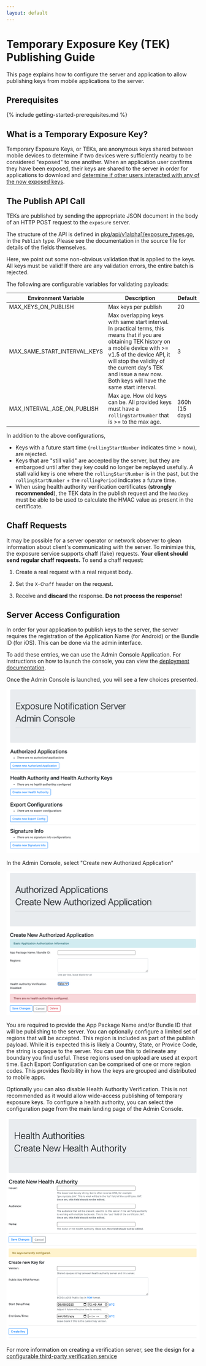```yaml
---
layout: default
---
```


# Temporary Exposure Key (TEK) Publishing Guide

This page explains how to configure the server and application to allow
publishing keys from mobile applications to the server.

## Prerequisites

{% include getting-started-prerequisites.md %}

## What is a Temporary Exposure Key?
Temporary Exposure Keys, or TEKs, are anonymous keys shared between mobile
devices to determine if two devices were sufficiently nearby to be considered
"exposed" to one another. When an application user confirms they have been
exposed, their keys are shared to the server in order for applications to
download and [determine if other users interacted with any of the now exposed
keys](https://blog.google/documents/69/Exposure_Notification_-_Cryptography_Specification_v1.2.1.pdf).

## The Publish API Call

TEKs are published by sending the appropriate JSON document in the body of
an HTTP POST request to the `exposure` server.

The structure of the API is defined in [pkg/api/v1alpha1/exposure_types.go](https://github.com/google/exposure-notifications-server/blob/main/pkg/api/v1alpha1/exposure_types.go),
in the `Publish` type. Please see the documentation in the source file
for details of the fields themselves.

Here, we point out some non-obvious validation that is applied to the keys. All keys must be valid! If there are any validation errors, the entire batch is rejected.

The following are configurable variables for validating payloads:

| Environment Variable         | Description          | Default |
|------------------------------|----------------------|---------|
| MAX_KEYS_ON_PUBLISH          | Max keys per publish | 20      |
| MAX_SAME_START_INTERVAL_KEYS | Max overlapping keys with same start interval. In practical terms, this means that if you are obtaining TEK history on a mobile device with >= v1.5 of the device API, it will stop the validity of the current day's TEK and issue a new now. Both keys will have the same start interval. |  3  |
| MAX_INTERVAL_AGE_ON_PUBLISH  | Max age. How old keys can be. All provided keys must have a `rollingStartNumber` that is >= to the max age. | 360h (15 days)   |

In addition to the above configurations,

* Keys with a future start time (`rollingStartNumber` indicates time > now),
  are rejected.
* Keys that are "still valid" are accepted by the server, but they are embargoed
  until after they key could no longer be replayed usefully. A stall valid key
	is one where the `rollingStartNumber` is in the past, but the
	`rollingStartNumber` + the `rollingPeriod` indicates a future time.
* When using health authority verification certificates
  (__strongly recommended__), the TEK data in the publish request and the
	`hmackey` must be able to be used to calculate the HMAC value as present in
	the certificate.

## Chaff Requests

It may be possible for a server operator or network observer to glean
information about client's communicating with the server. To minimize this, the
exposure service supports chaff (fake) requests. **Your client should send
regular chaff requests.** To send a chaff request:

1.  Create a real request with a real request body.

1.  Set the `X-Chaff` header on the request.

1.  Receive and **discard** the response. **Do not process the response!**

## Server Access Configuration

In order for your application to publish keys to the server, the server
requires the registration of the Application Name (for Android) or the Bundle ID
(for iOS). This can be done via the admin interface.

To add these entries, we can use the Admin Console Application. For
instructions on how to launch the console, you can view the
[deployment documentation](deploying#configuring-the-server).

Once the Admin Console is launched, you will see a few choices presented.

![](../images/admin_console_landing.png)

In the Admin Console, select "Create new Authorized Application"

![](../images/admin_console_add_authorized_application.png)

You are required to provide the App Package Name and/or Bundle ID that will be
publishing to the server. You can optionally configure a limited set of regions
that will be accepted. This region is included as part of the publish payload.
While it is expected this is likely a Country, State, or Provice Code, the
string is opaque to the server. You can use this to delineate any boundary you
find useful. These regions used on upload are used at export time. Each Export
Configuration can be comprised of one or more region codes. This provides
flexibility in how the keys are grouped and distributed to mobile apps.

Optionally you can also disable Health Authority Verification. This is not
recommended as it would allow wide-access publishing of temporary exposure
keys. To configure a health authority, you can select the configuration page
from the main landing page of the Admin Console.

![](../images/admin_console_create_new_health_authority.png)

For more information on creating a verification server, see the design for a
[configurable third-party verification service](design/verification_protocol.md)
